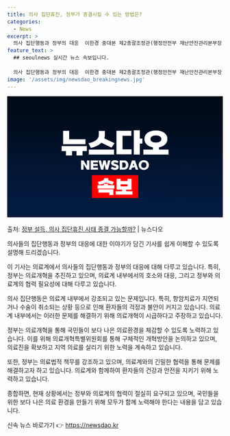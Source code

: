 ```yaml
---
title: 의사 집단휴진, 정부가 종결시킬 수 있는 방법은?
categories:
  - News
excerpt: >
  의사 집단행동과 정부의 대응  이한경 중대본 제2총괄조정관(행정안전부 재난안전관리본부장)은 13일 “정부는 …
feature_text: >
  ## seoulnews 실시간 뉴스 속보입니다.

  의사 집단행동과 정부의 대응  이한경 중대본 제2총괄조정관(행정안전부 재난안전관리본부장)은 13일 “정부는 …
image: '/assets/img/newsdao_breakingnews.jpg'
---
```


![뉴스다오 속보](/assets/img/newsdao_breakingnews.jpg)

<p>출처: <a href="https://newsdao.kr/4222" rel="dofollow">정부 설득, 의사 집단휴진 사태 종결 가능할까?</a> | 뉴스다오</p>

의사들의 집단행동과 정부의 대응에 대한 이야기가 담긴 기사를 쉽게 이해할 수 있도록 설명해 드리겠습니다.

이 기사는 의료계에서 의사들의 집단행동과 정부의 대응에 대해 다루고 있습니다. 특히, 정부는 의료개혁을 추진하고 있으며, 의료계 내부에서의 호소와 대응, 그리고 정부와 의료계의 협력 필요성에 대해 다루고 있습니다. 

의사 집단행동은 의료계 내부에서 강조되고 있는 문제입니다. 특히, 항암치료가 지연되거나 수술이 취소되는 상황 등으로 인해 환자들의 걱정과 불안이 커지고 있습니다. 의료계 내부에서는 이러한 문제를 해결하기 위해 의료개혁이 시급하다고 주장하고 있습니다. 

정부는 의료개혁을 통해 국민들이 보다 나은 의료환경을 체감할 수 있도록 노력하고 있습니다. 이를 위해 의료개혁특별위원회를 통해 구체적인 개혁방안을 논의하고 있으며, 의료진을 확보하고 지역 의료를 살리기 위한 노력을 계속하고 있습니다.

또한, 정부는 의료법적 책무를 강조하고 있으며, 의료계와의 긴밀한 협력을 통해 문제를 해결하고자 하고 있습니다. 의료계와 함께하여 환자들의 건강과 안전을 지키기 위해 노력하고 있습니다.

종합하면, 현재 상황에서는 정부와 의료계의 협력이 절실히 요구되고 있으며, 국민들을 위한 보다 나은 의료 환경을 만들기 위해 모두가 함께 노력해야 한다는 내용을 담고 있습니다. 

신속 뉴스 바로가기 👉 <a href="https://newsdao.kr" rel="dofollow">https://newsdao.kr</a>


